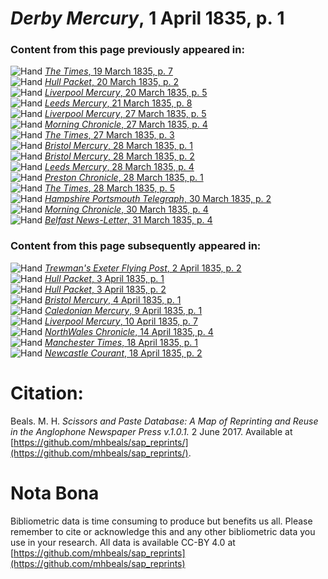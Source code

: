 # *Derby Mercury*, 1 April 1835, p. 1  
  
### Content from this page previously appeared in:  
![Hand](http://scissorsandpaste.net/wp-content/uploads/2017/06/smallhandpointer.png) [*The Times*, 19 March 1835, p. 7](https://mhbeals.github.io/sap_html/The-Times/The-Times-19-March-1835-p-7)  
![Hand](http://scissorsandpaste.net/wp-content/uploads/2017/06/smallhandpointer.png) [*Hull Packet*, 20 March 1835, p. 2](https://mhbeals.github.io/sap_html/Hull-Packet/Hull-Packet-20-March-1835-p-2)  
![Hand](http://scissorsandpaste.net/wp-content/uploads/2017/06/smallhandpointer.png) [*Liverpool Mercury*, 20 March 1835, p. 5](https://mhbeals.github.io/sap_html/Liverpool-Mercury/Liverpool-Mercury-20-March-1835-p-5)  
![Hand](http://scissorsandpaste.net/wp-content/uploads/2017/06/smallhandpointer.png) [*Leeds Mercury*, 21 March 1835, p. 8](https://mhbeals.github.io/sap_html/Leeds-Mercury/Leeds-Mercury-21-March-1835-p-8)  
![Hand](http://scissorsandpaste.net/wp-content/uploads/2017/06/smallhandpointer.png) [*Liverpool Mercury*, 27 March 1835, p. 5](https://mhbeals.github.io/sap_html/Liverpool-Mercury/Liverpool-Mercury-27-March-1835-p-5)  
![Hand](http://scissorsandpaste.net/wp-content/uploads/2017/06/smallhandpointer.png) [*Morning Chronicle*, 27 March 1835, p. 4](https://mhbeals.github.io/sap_html/Morning-Chronicle/Morning-Chronicle-27-March-1835-p-4)  
![Hand](http://scissorsandpaste.net/wp-content/uploads/2017/06/smallhandpointer.png) [*The Times*, 27 March 1835, p. 3](https://mhbeals.github.io/sap_html/The-Times/The-Times-27-March-1835-p-3)  
![Hand](http://scissorsandpaste.net/wp-content/uploads/2017/06/smallhandpointer.png) [*Bristol Mercury*, 28 March 1835, p. 1](https://mhbeals.github.io/sap_html/Bristol-Mercury/Bristol-Mercury-28-March-1835-p-1)  
![Hand](http://scissorsandpaste.net/wp-content/uploads/2017/06/smallhandpointer.png) [*Bristol Mercury*, 28 March 1835, p. 2](https://mhbeals.github.io/sap_html/Bristol-Mercury/Bristol-Mercury-28-March-1835-p-2)  
![Hand](http://scissorsandpaste.net/wp-content/uploads/2017/06/smallhandpointer.png) [*Leeds Mercury*, 28 March 1835, p. 4](https://mhbeals.github.io/sap_html/Leeds-Mercury/Leeds-Mercury-28-March-1835-p-4)  
![Hand](http://scissorsandpaste.net/wp-content/uploads/2017/06/smallhandpointer.png) [*Preston Chronicle*, 28 March 1835, p. 1](https://mhbeals.github.io/sap_html/Preston-Chronicle/Preston-Chronicle-28-March-1835-p-1)  
![Hand](http://scissorsandpaste.net/wp-content/uploads/2017/06/smallhandpointer.png) [*The Times*, 28 March 1835, p. 5](https://mhbeals.github.io/sap_html/The-Times/The-Times-28-March-1835-p-5)  
![Hand](http://scissorsandpaste.net/wp-content/uploads/2017/06/smallhandpointer.png) [*Hampshire Portsmouth Telegraph*, 30 March 1835, p. 2](https://mhbeals.github.io/sap_html/Hampshire-Portsmouth-Telegraph/Hampshire-Portsmouth-Telegraph-30-March-1835-p-2)  
![Hand](http://scissorsandpaste.net/wp-content/uploads/2017/06/smallhandpointer.png) [*Morning Chronicle*, 30 March 1835, p. 4](https://mhbeals.github.io/sap_html/Morning-Chronicle/Morning-Chronicle-30-March-1835-p-4)  
![Hand](http://scissorsandpaste.net/wp-content/uploads/2017/06/smallhandpointer.png) [*Belfast News-Letter*, 31 March 1835, p. 4](https://mhbeals.github.io/sap_html/Belfast-News-Letter/Belfast-News-Letter-31-March-1835-p-4)  
  
### Content from this page subsequently appeared in:  
![Hand](http://scissorsandpaste.net/wp-content/uploads/2017/06/smallhandpointer.png) [*Trewman's Exeter Flying Post*, 2 April 1835, p. 2](https://mhbeals.github.io/sap_html/Trewman's-Exeter-Flying-Post/Trewman's-Exeter-Flying-Post-2-April-1835-p-2)  
![Hand](http://scissorsandpaste.net/wp-content/uploads/2017/06/smallhandpointer.png) [*Hull Packet*, 3 April 1835, p. 1](https://mhbeals.github.io/sap_html/Hull-Packet/Hull-Packet-3-April-1835-p-1)  
![Hand](http://scissorsandpaste.net/wp-content/uploads/2017/06/smallhandpointer.png) [*Hull Packet*, 3 April 1835, p. 2](https://mhbeals.github.io/sap_html/Hull-Packet/Hull-Packet-3-April-1835-p-2)  
![Hand](http://scissorsandpaste.net/wp-content/uploads/2017/06/smallhandpointer.png) [*Bristol Mercury*, 4 April 1835, p. 1](https://mhbeals.github.io/sap_html/Bristol-Mercury/Bristol-Mercury-4-April-1835-p-1)  
![Hand](http://scissorsandpaste.net/wp-content/uploads/2017/06/smallhandpointer.png) [*Caledonian Mercury*, 9 April 1835, p. 1](https://mhbeals.github.io/sap_html/Caledonian-Mercury/Caledonian-Mercury-9-April-1835-p-1)  
![Hand](http://scissorsandpaste.net/wp-content/uploads/2017/06/smallhandpointer.png) [*Liverpool Mercury*, 10 April 1835, p. 7](https://mhbeals.github.io/sap_html/Liverpool-Mercury/Liverpool-Mercury-10-April-1835-p-7)  
![Hand](http://scissorsandpaste.net/wp-content/uploads/2017/06/smallhandpointer.png) [*NorthWales Chronicle*, 14 April 1835, p. 4](https://mhbeals.github.io/sap_html/NorthWales-Chronicle/NorthWales-Chronicle-14-April-1835-p-4)  
![Hand](http://scissorsandpaste.net/wp-content/uploads/2017/06/smallhandpointer.png) [*Manchester Times*, 18 April 1835, p. 1](https://mhbeals.github.io/sap_html/Manchester-Times/Manchester-Times-18-April-1835-p-1)  
![Hand](http://scissorsandpaste.net/wp-content/uploads/2017/06/smallhandpointer.png) [*Newcastle Courant*, 18 April 1835, p. 2](https://mhbeals.github.io/sap_html/Newcastle-Courant/Newcastle-Courant-18-April-1835-p-2)  


# Citation: 

Beals. M. H. *Scissors and Paste Database: A Map of Reprinting and Reuse in the Anglophone Newspaper Press v.1.0.1.* 2 June 2017. Available at [https://github.com/mhbeals/sap_reprints/](https://github.com/mhbeals/sap_reprints/). 

# Nota Bona

Bibliometric data is time consuming to produce but benefits us all. Please remember to cite or acknowledge this and any other bibliometric data you use in your research. All data is available CC-BY 4.0 at [https://github.com/mhbeals/sap_reprints](https://github.com/mhbeals/sap_reprints)